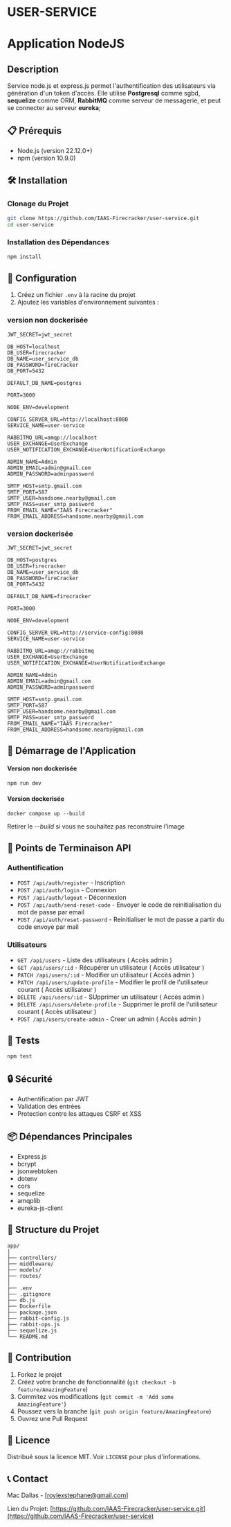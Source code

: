 # USER-SERVICE

# Application NodeJS

## Description
Service node.js et express.js permet l'authentification des utilisateurs via génération d'un token d'accès. Elle utilise **Postgresql** comme sgbd, **sequelize** comme ORM, **RabbitMQ** comme serveur de messagerie, et peut se connecter au serveur **eureka**;


## 📋 Prérequis

- Node.js (version 22.12.0+)
- npm (version 10.9.0)

## 🛠️ Installation

### Clonage du Projet

```bash
git clone https://github.com/IAAS-Firecracker/user-service.git
cd user-service
```

### Installation des Dépendances

```bash
npm install
```


## 🔧 Configuration

1. Créez un fichier `.env` à la racine du projet
2. Ajoutez les variables d'environnement suivantes :

### version non dockerisée
```
JWT_SECRET=jwt_secret

DB_HOST=localhost
DB_USER=firecracker
DB_NAME=user_service_db
DB_PASSWORD=fireCracker
DB_PORT=5432

DEFAULT_DB_NAME=postgres

PORT=3000

NODE_ENV=development

CONFIG_SERVER_URL=http://localhost:8080
SERVICE_NAME=user-service

RABBITMQ_URL=amqp://localhost
USER_EXCHANGE=UserExchange
USER_NOTIFICATION_EXCHANGE=UserNotificationExchange

ADMIN_NAME=Admin
ADMIN_EMAIL=admin@gmail.com
ADMIN_PASSWORD=adminpassword

SMTP_HOST=smtp.gmail.com
SMTP_PORT=587
SMTP_USER=handsome.nearby@gmail.com
SMTP_PASS=user_smtp_password
FROM_EMAIL_NAME="IAAS Firecracker"
FROM_EMAIL_ADDRESS=handsome.nearby@gmail.com
```

### version dockerisée
```
JWT_SECRET=jwt_secret

DB_HOST=postgres
DB_USER=firecracker
DB_NAME=user_service_db
DB_PASSWORD=fireCracker
DB_PORT=5432

DEFAULT_DB_NAME=firecracker

PORT=3000

NODE_ENV=development

CONFIG_SERVER_URL=http://service-config:8080
SERVICE_NAME=user-service

RABBITMQ_URL=amqp://rabbitmq
USER_EXCHANGE=UserExchange
USER_NOTIFICATION_EXCHANGE=UserNotificationExchange

ADMIN_NAME=Admin
ADMIN_EMAIL=admin@gmail.com
ADMIN_PASSWORD=adminpassword

SMTP_HOST=smtp.gmail.com
SMTP_PORT=587
SMTP_USER=handsome.nearby@gmail.com
SMTP_PASS=user_smtp_password
FROM_EMAIL_NAME="IAAS Firecracker"
FROM_EMAIL_ADDRESS=handsome.nearby@gmail.com
```

## 🚦 Démarrage de l'Application

#### Version non dockerisée
```bash
npm run dev
```

#### Version dockerisée
```
docker compose up --build
```

Retirer le *--build* si vous ne souhaitez pas reconstruire l'image


## 📡 Points de Terminaison API

### Authentification

- `POST /api/auth/register` - Inscription
- `POST /api/auth/login` - Connexion
- `POST /api/auth/logout` - Déconnexion
- `POST /api/auth/send-reset-code` - Envoyer le code de reinitialisation du mot de passe par email
- `POST /api/auth/reset-password` - Reinitialiser le mot de passe a partir du code envoye par mail

### Utilisateurs

- `GET /api/users` - Liste des utilisateurs ( Accès admin )
- `GET /api/users/:id` - Récupérer un utilisateur ( Accès utilisateur )
- `PATCH /api/users/:id` - Modifier un utilisateur ( Accès admin )
- `PATCH /api/users/update-profile` - Modifier le profil de l'utilisateur courant ( Accès utilisateur )
- `DELETE /api/users/:id` - SUpprimer un utilisateur ( Accès admin )
- `DELETE /api/users/delete-profile` - Supprimer le profil de l'utilisateur courant ( Accès utilisateur )
- `POST /api/users/create-admin` - Creer un admin ( Accès admin )

## 🧪 Tests

```bash
npm test
```

## 🔒 Sécurité

- Authentification par JWT
- Validation des entrées
- Protection contre les attaques CSRF et XSS

## 📦 Dépendances Principales

- Express.js
- bcrypt
- jsonwebtoken
- dotenv
- cors
- sequelize
- amqplib
- eureka-js-client

## 📝 Structure du Projet

```
app/
│
├── controllers/
├── middleware/
├── models/ 
├── routes/
│
├── .env
├── .gitignore
├── db.js
├── Dockerfile
├── package.json
├── rabbit-config.js
├── rabbit-ops.js
├── sequelize.js
└── README.md
```

## 🤝 Contribution

1. Forkez le projet
2. Créez votre branche de fonctionnalité (`git checkout -b feature/AmazingFeature`)
3. Commitez vos modifications (`git commit -m 'Add some AmazingFeature'`)
4. Poussez vers la branche (`git push origin feature/AmazingFeature`)
5. Ouvrez une Pull Request

## 📜 Licence

Distribué sous la licence MIT. Voir `LICENSE` pour plus d'informations.

## 📞 Contact

Mac Dallas - [roylexstephane@gmail.com]

Lien du Projet: [https://github.com/IAAS-Firecracker/user-service.git](https://github.com/IAAS-Firecracker/user-service)